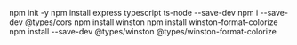 npm init -y
npm install express typescript ts-node --save-dev
npm i --save-dev @types/cors
npm install winston
npm install winston-format-colorize
npm install --save-dev @types/winston @types/winston-format-colorize
